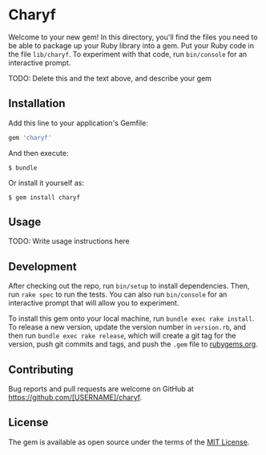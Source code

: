 # Charyf

Welcome to your new gem! In this directory, you'll find the files you need to be able to package up your Ruby library into a gem. Put your Ruby code in the file `lib/charyf`. To experiment with that code, run `bin/console` for an interactive prompt.

TODO: Delete this and the text above, and describe your gem

## Installation

Add this line to your application's Gemfile:

```ruby
gem 'charyf'
```

And then execute:

    $ bundle

Or install it yourself as:

    $ gem install charyf

## Usage

TODO: Write usage instructions here

## Development

After checking out the repo, run `bin/setup` to install dependencies. Then, run `rake spec` to run the tests. You can also run `bin/console` for an interactive prompt that will allow you to experiment.

To install this gem onto your local machine, run `bundle exec rake install`. To release a new version, update the version number in `version.rb`, and then run `bundle exec rake release`, which will create a git tag for the version, push git commits and tags, and push the `.gem` file to [rubygems.org](https://rubygems.org).

## Contributing

Bug reports and pull requests are welcome on GitHub at https://github.com/[USERNAME]/charyf.

## License

The gem is available as open source under the terms of the [MIT License](https://opensource.org/licenses/MIT).
